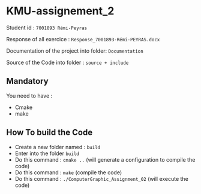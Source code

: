# KMU-assignement_2

Student id : ```7001893 Rémi-Peyras```

Response of all exercice : ```Response_7001893-Rémi-PEYRAS.docx```

Documentation of the project into folder: ```Documentation```

Source of the Code into folder : ```source + include```

## Mandatory

You need to have :

- Cmake
- make

## How To build the Code

- Create a new folder named : ```build```
- Enter into the folder ```build```
- Do this command : ```cmake ..``` (will generate a configuration to compile the code)
- Do this command : ```make``` (compile the code)
- Do this command : ```./ComputerGraphic_Assignment_02``` (will execute the code)
